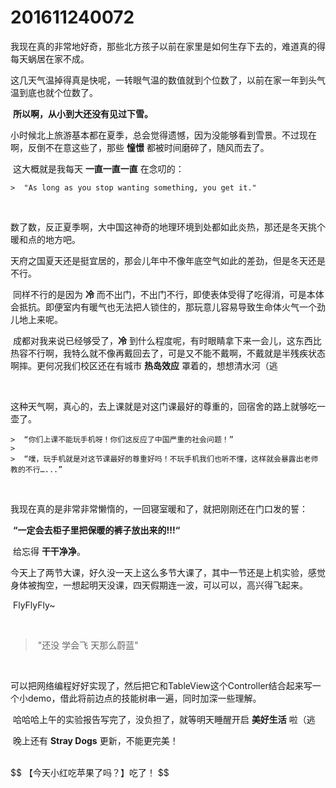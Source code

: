 # 201611240072

​	我现在真的非常地好奇，那些北方孩子以前在家里是如何生存下去的，难道真的得每天蜗居在家不成。

​	这几天气温掉得真是快呢，一转眼气温的数值就到个位数了，以前在家一年到头气温到底也就个位数了。

​	**所以啊，从小到大还没有见过下雪。**

​	小时候北上旅游基本都在夏季，总会觉得遗憾，因为没能够看到雪景。不过现在啊，反倒不在意这些了，那些 **憧憬** 都被时间磨碎了，随风而去了。

​	这大概就是我每天 **一直一直一直** 在念叨的：

	>​	"As long as you stop wanting something, you get it."

<br/>

​	数了数，反正夏季啊，大中国这神奇的地理环境到处都如此炎热，那还是冬天挑个暖和点的地方吧。

​	天府之国夏天还是挺宜居的，那会儿年中不像年底空气如此的差劲，但是冬天还是不行。

​	同样不行的是因为 **冷** 而不出门，不出门不行，即使表体受得了吃得消，可是本体会抵抗。即便室内有暖气也无法把人锁住的，那玩意儿容易导致生命体火气一个劲儿地上来呢。

​	成都对我来说已经够受了，**冷** 到什么程度呢，有时眼睛拿下来一会儿，这东西比热容不行啊，我特么就不像再戴回去了，可是又不能不戴啊，不戴就是半残疾状态啊摔。更何况我们校区还在有城市 **热岛效应** 罩着的，想想清水河（逃

<br/>

​	这种天气啊，真心的，去上课就是对这门课最好的尊重的，回宿舍的路上就够吃一壶了。

	>​	“你们上课不能玩手机呀！你们这反应了中国严重的社会问题！”
	>
	>​	“噗，玩手机就是对这节课最好的尊重好吗！不玩手机我们也听不懂，这样就会暴露出老师教的不行…...”

<br/>

​	我现在真的是非常非常懒惰的，一回寝室暖和了，就把刚刚还在门口发的誓：

​	**“一定会去柜子里把保暖的裤子放出来的!!!“**

​	给忘得 **干干净净**。

​	今天上了两节大课，好久没一天上这么多节大课了，其中一节还是上机实验，感觉身体被掏空，一想起明天没课，四天假期连一波，可以可以，高兴得飞起来。

​	FlyFlyFly~

<br/>

> ​	"还没 学会飞 天那么蔚蓝"

<br/>

​	可以把网络编程好好实现了，然后把它和TableView这个Controller结合起来写一个小demo，借此将前边点的技能树串一遍，同时加深一些理解。

​	哈哈哈上午的实验报告写完了，没负担了，就等明天睡醒开启 **美好生活** 啦（逃

​	晚上还有 **Stray Dogs** 更新，不能更完美！

<br/>
$$
【今天小红吃苹果了吗？】吃了！
$$

